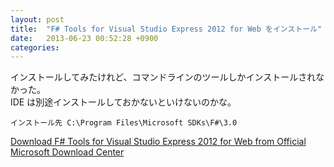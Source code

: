 ```yaml
---
layout: post
title:  "F# Tools for Visual Studio Express 2012 for Web をインストール"
date:   2013-06-23 00:52:28 +0900
categories: 
---
```


インストールしてみたけれど、コマンドラインのツールしかインストールされなかった。  
IDE は別途インストールしておかないといけないのかな。  

`インストール先 C:\Program Files\Microsoft SDKs\F#\3.0`

[Download F# Tools for Visual Studio Express 2012 for Web from Official Microsoft Download Center](http://www.microsoft.com/en-us/download/details.aspx?id=34675 "Download F# Tools for Visual Studio Express 2012 for Web from Official Microsoft Download Center")
